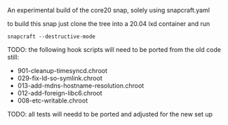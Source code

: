 An experimental build of the core20 snap, solely using snapcraft.yaml

to build this snap just clone the tree into a 20.04 lxd container and run

    snapcraft --destructive-mode

TODO: the following hook scripts will need to be ported from the old code still:
  - 901-cleanup-timesyncd.chroot  
  - 029-fix-ld-so-symlink.chroot 
  - 013-add-mdns-hostname-resolution.chroot 
  - 012-add-foreign-libc6.chroot 
  - 008-etc-writable.chroot 

TODO: all tests will needd to be ported and adjusted for the new set up
